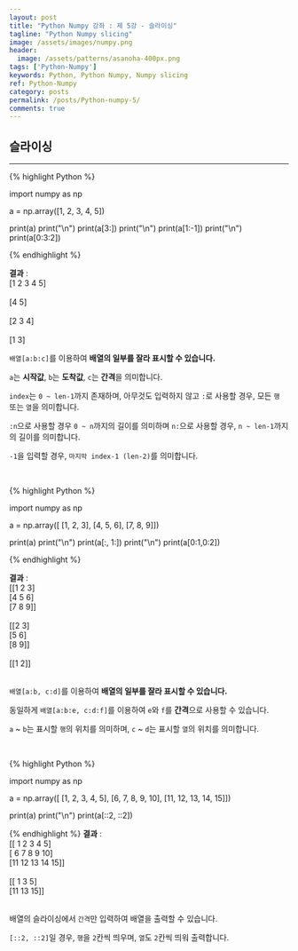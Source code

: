 ```yaml
---
layout: post
title: "Python Numpy 강좌 : 제 5강 - 슬라이싱"
tagline: "Python Numpy slicing"
image: /assets/images/numpy.png
header:
  image: /assets/patterns/asanoha-400px.png
tags: ['Python-Numpy']
keywords: Python, Python Numpy, Numpy slicing
ref: Python-Numpy
category: posts
permalink: /posts/Python-numpy-5/
comments: true
---
```


## 슬라이싱 ##
----------

{% highlight Python %}

import numpy as np

a = np.array([1, 2, 3, 4, 5])

print(a)
print("\n")
print(a[3:])
print("\n")
print(a[1:-1]) 
print("\n")
print(a[0:3:2])

{% endhighlight %}

**결과**
:    
[1 2 3 4 5]<br>
<br>
[4 5]<br>
<br>
[2 3 4]<br>
<br>
[1 3]
<br>

`배열[a:b:c]`를 이용하여  **배열의 일부를 잘라 표시할 수 있습니다.** 

`a`는 **시작값**, `b`는 **도착값**, `c`는 **간격**을 의미합니다.

`index`는 `0 ~ len-1`까지 존재하며, 아무것도 입력하지 않고 `:`로 사용할 경우, 모든 `행` 또는 `열`을 의미합니다.

`:n`으로 사용할 경우 `0 ~ n`까지의 길이를 의미하며 `n:`으로 사용할 경우, `n ~ len-1`까지의 길이를 의미합니다.

`-1`을 입력할 경우, `마지막 index-1 (len-2)`를 의미합니다.

<br>

{% highlight Python %}

import numpy as np

a = np.array([
    [1, 2, 3],
    [4, 5, 6],
    [7, 8, 9]])

print(a)
print("\n")
print(a[:, 1:])
print("\n")
print(a[0:1,0:2]) 

{% endhighlight %}

**결과**
:    
[[1 2 3]<br>
 [4 5 6]<br>
 [7 8 9]]<br>
<br>
[[2 3]<br>
 [5 6]<br>
 [8 9]]<br>
<br>
[[1 2]]<br>
<br>

`배열[a:b, c:d]`를 이용하여 **배열의 일부를 잘라 표시할 수 있습니다.**

동일하게 `배열[a:b:e, c:d:f]`를 이용하여 `e`와 `f`를 **간격**으로 사용할 수 있습니다.

`a` ~ `b`는 표시할 `행`의 위치를 의미하며, `c` ~ `d`는 표시할 `열`의 위치를 의미합니다.

<br>

{% highlight Python %}

import numpy as np

a = np.array([
    [1, 2, 3, 4, 5],
    [6, 7, 8, 9, 10],
    [11, 12, 13, 14, 15]])

print(a)
print("\n")
print(a[::2, ::2])

{% endhighlight %}
**결과**
:    
[[ 1  2  3  4  5]<br>
 [ 6  7  8  9 10]<br>
 [11 12 13 14 15]]<br>
<br>
[[ 1  3  5]<br>
 [11 13 15]]<br>
<br>

배열의 슬라이싱에서 `간격`만 입력하여 배열을 출력할 수 있습니다.

`[::2, ::2]`일 경우, `행`을 `2`칸씩 띄우며, `열`도 `2`칸씩 띄워 출력합니다.